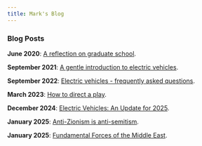 ```yaml
---
title: Mark's Blog
---
```


### Blog Posts

**June 2020**: [A reflection on graduate school](gradreflect.md).

**September 2021**: [A gentle introduction to electric vehicles](electricvehicles.md).

**September 2022**: [Electric vehicles - frequently asked questions](electricvehicles-faq.md).

**March 2023**: [How to direct a play](directing.md).

**December 2024**: [Electric Vehicles: An Update for 2025](electricvehicles-2025.md).

**January 2025**: [Anti-Zionism is anti-semitism](antizionism.md).

**January 2025**: [Fundamental Forces of the Middle East](middle-east-forces.md).
 
